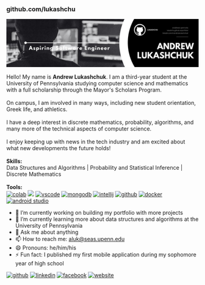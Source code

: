 ### github.com/lukashchu

![Andrew Lukashchuk](https://raw.githubusercontent.com/lukashchu/lukashchu/main/aspiring-software-engineer.jpg)

Hello! My name is **Andrew Lukashchuk**. I am a third-year student at the University of Pennsylvania studying computer science and mathematics with a full scholarship through the Mayor's Scholars Program.<br>
<br>
On campus, I am involved in many ways, including new student orientation, Greek life, and athletics.<br>
<br>
I have a deep interest in discrete mathematics, probability, algorithms, and many more of the technical aspects of computer science.<br>
<br>
I enjoy keeping up with news in the tech industry and am excited about what new developments the future holds!<br>
<br>
**Skills:**<br>
Data Structures and Algorithms | Probability and Statistical Inference | Discrete Mathematics<br>
<br>
**Tools:**<br>
[<img src='https://colab.research.google.com/img/colab_favicon_256px.png' alt='colab' height='40'>](https://github.com/lukashchu) [<img src='https://cdn.icon-icons.com/icons2/2699/PNG/512/apache_spark_logo_icon_170560.png' height='40'>](https://github.com/lukashchu) [<img src='https://upload.wikimedia.org/wikipedia/commons/thumb/9/9a/Visual_Studio_Code_1.35_icon.svg/75px-Visual_Studio_Code_1.35_icon.svg.png' alt='vscode' height='40'>](https://github.com/lukashchu) [<img src='https://images.crunchbase.com/image/upload/c_lpad,f_auto,q_auto:eco,dpr_1/erkxwhl1gd48xfhe2yld' alt='mongodb' height='40'>](https://github.com/lukashchu) [<img src='https://upload.wikimedia.org/wikipedia/commons/thumb/9/9c/IntelliJ_IDEA_Icon.svg/64px-IntelliJ_IDEA_Icon.svg.png' alt='intellij' height='40'>](https://github.com/lukashchu) [<img src='https://upload.wikimedia.org/wikipedia/commons/thumb/c/c2/GitHub_Invertocat_Logo.svg/200px-GitHub_Invertocat_Logo.svg.png' alt='github' height='40'>](https://github.com/lukashchu) [<img src='https://images.crunchbase.com/image/upload/c_lpad,f_auto,q_auto:eco,dpr_1/ywjqppks5ffcnbfjuttq' alt='docker' height='40'>](https://github.com/lukashchu) [<img src='https://upload.wikimedia.org/wikipedia/commons/thumb/9/95/Android_Studio_Icon_3.6.svg/512px-Android_Studio_Icon_3.6.svg.png?20210301045217' alt='android studio' height='40'>](https://play.google.com/store/apps/details?id=com.tozinapp.TF2RandomLoadoutPicker&hl=en_AU)

- 🔭 I’m currently working on building my portfolio with more projects
- 🌱 I’m currently learning more about data structures and algorithms at the University of Pennsylvania
- 💬 Ask me about anything
- 📫 How to reach me: aluk@seas.upenn.edu
- 😄 Pronouns: he/him/his
- ⚡ Fun fact: I published my first mobile application during my sophomore year of high school

[<img src='https://cdn.jsdelivr.net/npm/simple-icons@3.0.1/icons/github.svg' alt='github' height='40'>](https://github.com/lukashchu) [<img src='https://cdn.jsdelivr.net/npm/simple-icons@3.0.1/icons/linkedin.svg' alt='linkedin' height='40'>](https://www.linkedin.com/in/andrewlukashchuk/) [<img src='https://simpleicons.org/icons/facebook.svg' alt='facebook' height='40'>](https://www.facebook.com/lukashchu) [<img src='https://cdn.jsdelivr.net/npm/simple-icons@3.0.1/icons/icloud.svg' alt='website' height='40'>](https://lukashchu.github.io/portfolio/)
